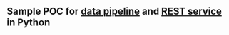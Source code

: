 ## Sample POC for [data pipeline](./data-pipeline/README.MD) and [REST service](./data-pipeline/README.MD) in Python